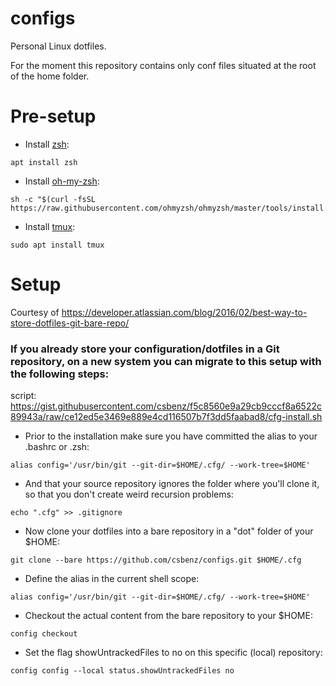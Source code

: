 # configs
Personal Linux dotfiles.

For the moment this repository contains only conf files situated at the root of the home folder.

# Pre-setup
- Install [zsh](https://github.com/ohmyzsh/ohmyzsh/wiki/Installing-ZSH):
```
apt install zsh
```
- Install [oh-my-zsh](https://github.com/ohmyzsh/ohmyzsh):
```
sh -c "$(curl -fsSL https://raw.githubusercontent.com/ohmyzsh/ohmyzsh/master/tools/install.sh)"
```
- Install [tmux](https://github.com/tmux/tmux/wiki/Installing):
```
sudo apt install tmux
```

# Setup
Courtesy of https://developer.atlassian.com/blog/2016/02/best-way-to-store-dotfiles-git-bare-repo/
### If you already store your configuration/dotfiles in a Git repository, on a new system you can migrate to this setup with the following steps:

script: https://gist.githubusercontent.com/csbenz/f5c8560e9a29cb9cccf8a6522c89943a/raw/ce12ed5e3469e889e4cd116507b7f3dd5faabad8/cfg-install.sh

* Prior to the installation make sure you have committed the alias to your .bashrc or .zsh:
```
alias config='/usr/bin/git --git-dir=$HOME/.cfg/ --work-tree=$HOME'
```

* And that your source repository ignores the folder where you'll clone it, so that you don't create weird recursion problems:
```
echo ".cfg" >> .gitignore
```

* Now clone your dotfiles into a bare repository in a "dot" folder of your $HOME:
```
git clone --bare https://github.com/csbenz/configs.git $HOME/.cfg
```

* Define the alias in the current shell scope:
```
alias config='/usr/bin/git --git-dir=$HOME/.cfg/ --work-tree=$HOME'
```

* Checkout the actual content from the bare repository to your $HOME:
```
config checkout
```

* Set the flag showUntrackedFiles to no on this specific (local) repository:
```
config config --local status.showUntrackedFiles no
```
